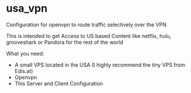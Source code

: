 usa_vpn
=======

Configuration for openvpn to route traffic selectively over the VPN

This is intended to get Access to US based Content like netflix, hulu, grooveshark or Pandora for the rest of the world

What you need:
*  A small VPS located in the USA (I highly recommend the tiny VPS from Edis.at)
*  Openvpn
*  This Server and Client Configuration
